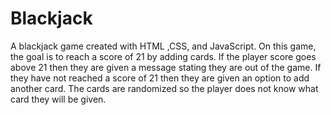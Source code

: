 # Blackjack
A blackjack game created with HTML ,CSS, and JavaScript. On this game, the goal is to reach  a score of 21 by adding cards. If the player score goes above 21 then they are given a message stating they are out of the game. If they have not reached a score of 21 then they are given an option to add another card. The cards are randomized so the player does not know what card they will be given.
